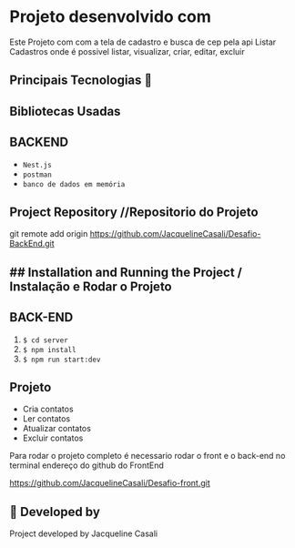 # Projeto desenvolvido com
Este Projeto com com a tela de cadastro e busca de cep pela api 
Listar Cadastros onde é possivel listar, visualizar, criar, editar, excluir  


  <!-- <source src="/image/VideoProjeto.mp4" type="video/mp4" /> -->

## Principais Tecnologias 🚀

## Bibliotecas Usadas

## BACKEND
- `Nest.js`
- `postman`
- `banco de dados em memória`

## Project Repository //Repositorio do Projeto

git remote add origin https://github.com/JacquelineCasali/Desafio-BackEnd.git

## ## Installation and Running the Project / Instalação e Rodar o Projeto

## BACK-END

1. `$ cd server`
2. `$ npm install`
3. `$ npm run start:dev`


## Projeto
- Cria contatos 
- Ler contatos 
- Atualizar contatos 
- Excluir contatos


Para rodar o projeto completo é necessario rodar o front e o back-end no terminal
endereço do github do FrontEnd

https://github.com/JacquelineCasali/Desafio-front.git


## 📝 Developed  by

Project developed by Jacqueline Casali



